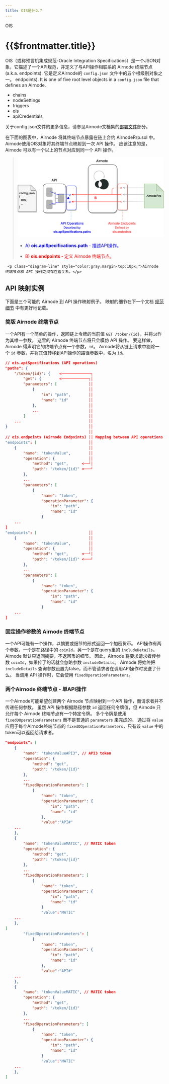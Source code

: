 ```yaml
---
title: OIS是什么？
---
```


<TitleSpan>OIS</TitleSpan>

# {{$frontmatter.title}}

<VersionWarning/>

<TocHeader /> <TOC class="table-of-contents" :include-level="[2,3]" />

OIS（或称预言机集成规范-Oracle Integration Specifications）是一个JSON对象，它描述了一个API规范，并定义了与API操作相联系的 Airnode 终端节点(a.k.a. endpoints). 它是定义Airnode的 `config.json` 文件中的五个根级别对象之一。 endpoints). It is one of five root level objects in a `config.json` file that defines an Airnode.

- chains
- nodeSettings
- triggers
- ois
- apiCredentials

关于config.json文件的更多信息，请参见Airnode文档集的[部署文件](/airnode/v0.5/reference/deployment-files/config-json.md)部分。

在下面的图表中，Airnode 将其终端节点暴露在链上合约 AirnodeRrp.sol 中。 Airnode使用OIS对象将其终端节点映射到一次 API 操作。 应该注意的是，Airnode 可以有一个以上的节点对应到同一个 API 操作。

> ![ois-image](./assets/images/ois-overview-extended.png)
> 
> - <p class="diagram-line" style="color:blue;">A) <b>ois.apiSpecifications.path</b> - 描述API操作。</p>
> - <p class="diagram-line" style="color:red;margin-top:10px;">B)<b> ois.endpoints -  </b>定义 Airnode 终端节点。</p>
     <p class="diagram-line" style="color:gray;margin-top:10px;">Airnode 终端节点和 API 操作之间存在着关系。</p>

## API 映射实例

下面是三个可能的 Airnode 到 API 操作映射例子。 映射的细节在下一个文档 [规范细节](./ois.md) 中有更好地记载。

### 简版 Airnode 终端节点

一个API有一个简单的操作，返回链上令牌的当前值 `GET /token/{id}`，并将`id`作为其唯一参数。 这里的 Airnode 终端节点将只会模仿 API 操作。 要这样做，Airnode 得声明它的终端节点有一个参数，`id`。 Airnode将从链上请求中剔除一个 `id` 参数，并将其值转移到API操作的路径参数中，名为 `id`。

```json
// ois.apiSpecifications (API operations)
"paths": {
    "/token/{id}": {    <─────────────┐
        "get": {        <────────────┐│
        "parameters": [              ││
            {                        ││
                "in": "path",        ││
                "name": "id"         ││
            },                       ││
            ...                      ││
        ]                            ││
    ...                              ││
}                                    ││
                                     ││
// ois.endpoints (Airnode Endpoints) ││ Mapping between API operations and Airnode endpoints.
"endpoints": [                       ││
    {                                ││
        "name": "tokenValue",        ││
        "operation": {               ││
            "method": "get",      <──┘│
            "path": "/token/{id}" <───┘
        },
        ...
        "parameters": [
            {
                "name": "token",
                "operationParameter": {
                    "in": "path",
                    "name": "id"
                }
    ...
]
"endpoints": [                       ││
    {                                ││
        "name": "tokenValue",        ││
        "operation": {               ││
            "method": "get",      <──┘│
            "path": "/token/{id}" <───┘
        },
        ...
        "parameters": [
            {
                "name": "token",
                "operationParameter": {
                    "in": "path",
                    "name": "id"
                }
    ...
]
```

### 固定操作参数的 Airnode 终端节点

一个API可能有一个操作，以摘要或细节的形式返回一个加密货币。 API操作有两个参数，一个是在路径中的 `coinId`，另一个是在query里的 `includeDetails`。 Airnode 默认只返回摘要，不返回币的细节。 因此，Airnode 将要求请求者传参数 `coinId`，如果传了的话就会忽略参数 `includeDetails`。 Airnode 将始终把 `includeDetails` 查询参数设置为false，而不管请求者在调用API操作时发送了什么。 当调用 API 操作时，它会使用 `fixedOperationParameters`。

### 两个Airnode 终端节点 - 单API操作

一个Airnode可能希望创建两个 Airnode 节点映射到一个API 操作，而请求者并不传递任何参数。 虽然 API 操作根据路径参数 `id` 返回任何令牌值，但 Airnode 只允许每个 Airnode 终端节点有一个特定令牌。 多个令牌是使用 `fixedOOperationParameters` 而不是普通的 `parameters` 来完成的。 通过将 `value` 应用于每个Airnode终端节点的 `fixedOOperationParameters`，只有该 `value` 中的token可以返回给请求者。

```json
"endpoints": [
    {
        "name": "tokenValueAPI3", // API3 token
        "operation": {
            "method": "get",
            "path": "/token/{id}"
        },
        ...
        "fixedOperationParameters": [
            {
                "name": "token",
                "operationParameter": {
                    "in": "path",
                    "name": "id"
                },
                "value":"API#"
    ...
    },
    {
        "name": "tokenValueMATIC", // MATIC token
        "operation": {
            "method": "get",
            "path": "/token/{id}"
        },
        ...
        "fixedOperationParameters": [
            {
                "name": "token",
                "operationParameter": {
                    "in": "path",
                    "name": "id"
                }
                "value":"MATIC"
    ...
    },
]
        "fixedOperationParameters": [
            {
                "name": "token",
                "operationParameter": {
                    "in": "path",
                    "name": "id"
                },
                "value":"API#"
    ...
    },
    {
        "name": "tokenValueMATIC", // MATIC token
        "operation": {
            "method": "get",
            "path": "/token/{id}"
        },
        ...
        "fixedOperationParameters": [
            {
                "name": "token",
                "operationParameter": {
                    "in": "path",
                    "name": "id"
                }
                "value":"MATIC"
    ...
    },
]
```
